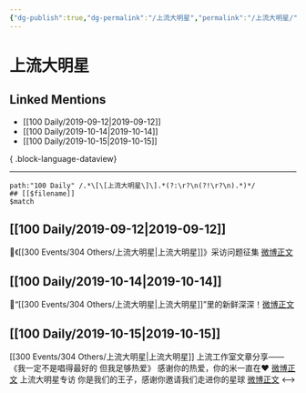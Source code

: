```yaml
---
{"dg-publish":true,"dg-permalink":"/上流大明星","permalink":"/上流大明星/","created":"2023-03-29T11:19:32.000+08:00","updated":"2023-08-24T19:26:04.637+08:00"}
---
```


# 上流大明星

## Linked Mentions
- [[100 Daily/2019-09-12\|2019-09-12]]
- [[100 Daily/2019-10-14\|2019-10-14]]
- [[100 Daily/2019-10-15\|2019-10-15]]

{ .block-language-dataview}

---

```expander
path:"100 Daily" /.*\[\[上流大明星\]\].*(?:\r?\n(?!\r?\n).*)*/
## [[$filename]]
$match
```
## [[100 Daily/2019-09-12\|2019-09-12]]
💫《[[300 Events/304 Others/上流大明星\|上流大明星]]》采访问题征集
[微博正文](https://m.weibo.cn/6466290670/4415675126557455)
## [[100 Daily/2019-10-14\|2019-10-14]]
🌱“[[300 Events/304 Others/上流大明星\|上流大明星]]”里的新鲜深深！[微博正文](https://m.weibo.cn/6466290670/4427274009132695)
## [[100 Daily/2019-10-15\|2019-10-15]]
[[300 Events/304 Others/上流大明星\|上流大明星]]
上流工作室文章分享——《我一定不是唱得最好的 但我足够热爱》
感谢你的热爱，你的米一直在❤️
[微博正文](https://m.weibo.cn/6466290670/4427641215846157)
上流大明星专访
你是我们的王子，感谢你邀请我们走进你的星球
[微博正文](https://m.weibo.cn/6466290670/4427761898713137)
<-->